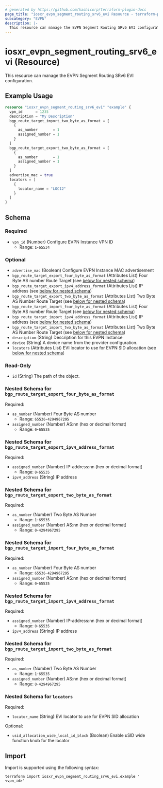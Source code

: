 ```yaml
---
# generated by https://github.com/hashicorp/terraform-plugin-docs
page_title: "iosxr_evpn_segment_routing_srv6_evi Resource - terraform-provider-iosxr"
subcategory: "EVPN"
description: |-
  This resource can manage the EVPN Segment Routing SRv6 EVI configuration.
---
```


# iosxr_evpn_segment_routing_srv6_evi (Resource)

This resource can manage the EVPN Segment Routing SRv6 EVI configuration.

## Example Usage

```terraform
resource "iosxr_evpn_segment_routing_srv6_evi" "example" {
  vpn_id      = 1235
  description = "My Description"
  bgp_route_target_import_two_byte_as_format = [
    {
      as_number       = 1
      assigned_number = 1
    }
  ]
  bgp_route_target_export_two_byte_as_format = [
    {
      as_number       = 1
      assigned_number = 1
    }
  ]
  advertise_mac = true
  locators = [
    {
      locator_name = "LOC12"
    }
  ]
}
```

<!-- schema generated by tfplugindocs -->
## Schema

### Required

- `vpn_id` (Number) Configure EVPN Instance VPN ID
  - Range: `1`-`65534`

### Optional

- `advertise_mac` (Boolean) Configure EVPN Instance MAC advertisement
- `bgp_route_target_export_four_byte_as_format` (Attributes List) Four Byte AS number Route Target (see [below for nested schema](#nestedatt--bgp_route_target_export_four_byte_as_format))
- `bgp_route_target_export_ipv4_address_format` (Attributes List) IP address (see [below for nested schema](#nestedatt--bgp_route_target_export_ipv4_address_format))
- `bgp_route_target_export_two_byte_as_format` (Attributes List) Two Byte AS Number Route Target (see [below for nested schema](#nestedatt--bgp_route_target_export_two_byte_as_format))
- `bgp_route_target_import_four_byte_as_format` (Attributes List) Four Byte AS number Route Target (see [below for nested schema](#nestedatt--bgp_route_target_import_four_byte_as_format))
- `bgp_route_target_import_ipv4_address_format` (Attributes List) IP address (see [below for nested schema](#nestedatt--bgp_route_target_import_ipv4_address_format))
- `bgp_route_target_import_two_byte_as_format` (Attributes List) Two Byte AS Number Route Target (see [below for nested schema](#nestedatt--bgp_route_target_import_two_byte_as_format))
- `description` (String) Description for this EVPN Instance
- `device` (String) A device name from the provider configuration.
- `locators` (Attributes List) EVI locator to use for EVPN SID allocation (see [below for nested schema](#nestedatt--locators))

### Read-Only

- `id` (String) The path of the object.

<a id="nestedatt--bgp_route_target_export_four_byte_as_format"></a>
### Nested Schema for `bgp_route_target_export_four_byte_as_format`

Required:

- `as_number` (Number) Four Byte AS number
  - Range: `65536`-`4294967295`
- `assigned_number` (Number) AS:nn (hex or decimal format)
  - Range: `0`-`65535`


<a id="nestedatt--bgp_route_target_export_ipv4_address_format"></a>
### Nested Schema for `bgp_route_target_export_ipv4_address_format`

Required:

- `assigned_number` (Number) IP-address:nn (hex or decimal format)
  - Range: `0`-`65535`
- `ipv4_address` (String) IP address


<a id="nestedatt--bgp_route_target_export_two_byte_as_format"></a>
### Nested Schema for `bgp_route_target_export_two_byte_as_format`

Required:

- `as_number` (Number) Two Byte AS Number
  - Range: `1`-`65535`
- `assigned_number` (Number) AS:nn (hex or decimal format)
  - Range: `0`-`4294967295`


<a id="nestedatt--bgp_route_target_import_four_byte_as_format"></a>
### Nested Schema for `bgp_route_target_import_four_byte_as_format`

Required:

- `as_number` (Number) Four Byte AS number
  - Range: `65536`-`4294967295`
- `assigned_number` (Number) AS:nn (hex or decimal format)
  - Range: `0`-`65535`


<a id="nestedatt--bgp_route_target_import_ipv4_address_format"></a>
### Nested Schema for `bgp_route_target_import_ipv4_address_format`

Required:

- `assigned_number` (Number) IP-address:nn (hex or decimal format)
  - Range: `0`-`65535`
- `ipv4_address` (String) IP address


<a id="nestedatt--bgp_route_target_import_two_byte_as_format"></a>
### Nested Schema for `bgp_route_target_import_two_byte_as_format`

Required:

- `as_number` (Number) Two Byte AS Number
  - Range: `1`-`65535`
- `assigned_number` (Number) AS:nn (hex or decimal format)
  - Range: `0`-`4294967295`


<a id="nestedatt--locators"></a>
### Nested Schema for `locators`

Required:

- `locator_name` (String) EVI locator to use for EVPN SID allocation

Optional:

- `usid_allocation_wide_local_id_block` (Boolean) Enable uSID wide function knob for the locator

## Import

Import is supported using the following syntax:

```shell
terraform import iosxr_evpn_segment_routing_srv6_evi.example "<vpn_id>"
```
